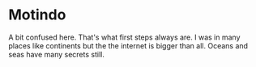 # Motindo
A bit confused here. That's what first steps always are.
I was in many places like continents but the the internet is bigger than all.
Oceans and seas have many secrets still.
